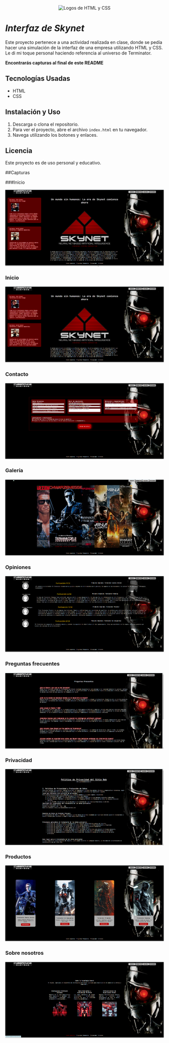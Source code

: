 <div style="text-align: center;">
  <img src="https://niixer.com/wp-content/uploads/2024/02/HTML-CSS-Review-792x600.png" alt="Logos de HTML y CSS" style="width: 250px;">
</div>



# *Interfaz de Skynet*

Este proyecto pertenece a una actividad realizada en clase, donde se pedía hacer una simulación de la interfaz de una empresa utilizando HTML y CSS. Le di mi toque personal haciendo referencia al universo de Terminator.

**Encontrarás capturas al final de este README**


## Tecnologías Usadas

- HTML
- CSS

## Instalación y Uso

1. Descarga o clona el repositorio.
2. Para ver el proyecto, abre el archivo `index.html` en tu navegador.
3. Navega utilizando los botones y enlaces.

## Licencia

Este proyecto es de uso personal y educativo.

##Capturas

###Inicio

[![Pantalla de inicio](https://github.com/LemanSachs29/Skynet/blob/main/capturas/Inicio.png "Pantalla de inicio")](https://github.com/LemanSachs29/Skynet/blob/main/capturas/Inicio.png "Pantalla de inicio")

### Inicio

[![Pantalla de inicio](https://github.com/LemanSachs29/Skynet/blob/main/capturas/Inicio.png "Pantalla de inicio")](https://github.com/LemanSachs29/Skynet/blob/main/capturas/Inicio.png "Pantalla de inicio")

### Contacto

[![Pantalla de contacto](https://github.com/LemanSachs29/Skynet/blob/main/capturas/contacto.png "Pantalla de contacto")](https://github.com/LemanSachs29/Skynet/blob/main/capturas/contacto.png "Pantalla de contacto")

### Galería

[![Pantalla de galería](https://github.com/LemanSachs29/Skynet/blob/main/capturas/galeria.png "Pantalla de galería")](https://github.com/LemanSachs29/Skynet/blob/main/capturas/galeria.png "Pantalla de galería")

### Opiniones

[![Pantalla de opiniones](https://github.com/LemanSachs29/Skynet/blob/main/capturas/opiniones.png "Pantalla de opiniones")](https://github.com/LemanSachs29/Skynet/blob/main/capturas/opiniones.png "Pantalla de opiniones")

### Preguntas frecuentes

[![Pantalla de preguntas frecuentes](https://github.com/LemanSachs29/Skynet/blob/main/capturas/preguntas%20frecuentes.png "Pantalla de preguntas frecuentes")](https://github.com/LemanSachs29/Skynet/blob/main/capturas/preguntas%20frecuentes.png "Pantalla de preguntas frecuentes")

### Privacidad

[![Pantalla de privacidad](https://github.com/LemanSachs29/Skynet/blob/main/capturas/privaciad.png "Pantalla de privacidad")](https://github.com/LemanSachs29/Skynet/blob/main/capturas/privaciad.png "Pantalla de privacidad")

### Productos

[![Pantalla de productos](https://github.com/LemanSachs29/Skynet/blob/main/capturas/productos.png "Pantalla de productos")](https://github.com/LemanSachs29/Skynet/blob/main/capturas/productos.png "Pantalla de productos")

### Sobre nosotros

[![Pantalla de sobre nosotros](https://github.com/LemanSachs29/Skynet/blob/main/capturas/sobre%20nosotros.png "Pantalla de sobre nosotros")](https://github.com/LemanSachs29/Skynet/blob/main/capturas/sobre%20nosotros.png "Pantalla de sobre nosotros")
